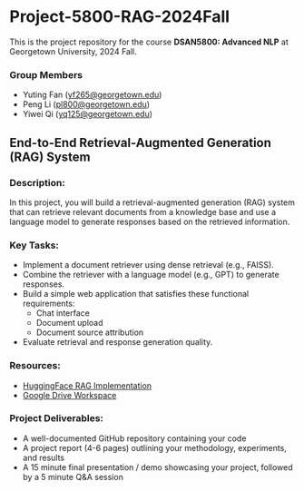# Project-5800-RAG-2024Fall

This is the project repository for the course **DSAN5800: Advanced NLP** at Georgetown University, 2024 Fall.

### Group Members
- Yuting Fan ([yf265@georgetown.edu](mailto:yf265@georgetown.edu))
- Peng Li ([pl800@georgetown.edu](mailto:pl800@georgetown.edu))
- Yiwei Qi ([yq125@georgetown.edu](mailto:yq125@georgetown.edu))


## End-to-End Retrieval-Augmented Generation (RAG) System

### Description:

In this project, you will build a retrieval-augmented generation (RAG) system that can retrieve relevant documents from a knowledge base and use a language model to generate responses based on the retrieved information.

### Key Tasks:

- Implement a document retriever using dense retrieval (e.g., FAISS).
- Combine the retriever with a language model (e.g., GPT) to generate responses.
- Build a simple web application that satisfies these functional requirements:
  - Chat interface
  - Document upload
  - Document source attribution
- Evaluate retrieval and response generation quality.

### Resources:

- [HuggingFace RAG Implementation](https://huggingface.co/docs/transformers/model_doc/rag)
- [Google Drive Workspace](https://drive.google.com/drive/folders/1ygQmygUG2Ta_nXqedpL5KhNwzgbxjjD4?usp=share_link)

### Project Deliverables:

- A well-documented GitHub repository containing your code
- A project report (4-6 pages) outlining your methodology, experiments, and results
- A 15 minute final presentation / demo showcasing your project, followed by a 5 minute Q&A session
